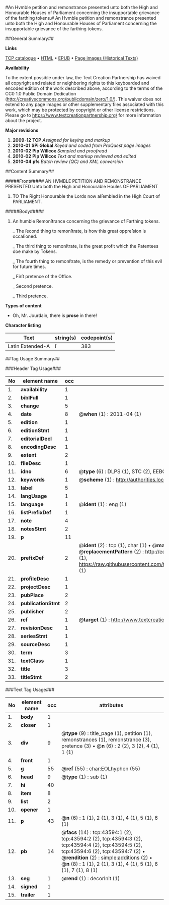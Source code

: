 #An Hvmble petition and remonstrance presented unto both the High and Honourable Houses of Parliament concerning the insupportable grievance of the farthing tokens.#
An Hvmble petition and remonstrance presented unto both the High and Honourable Houses of Parliament concerning the insupportable grievance of the farthing tokens.

##General Summary##

**Links**

[TCP catalogue](http://www.ota.ox.ac.uk/tcp/)  • 
[HTML](http://tei.it.ox.ac.uk/tcp/Texts-HTML/free/A44/A44990.html)  • 
[EPUB](http://tei.it.ox.ac.uk/tcp/Texts-EPUB/free/A44/A44990.epub) • 
[Page images (Historical Texts)](https://historicaltexts.jisc.ac.uk/eebo-09547132e)

**Availability**

To the extent possible under law, the Text Creation Partnership has waived all copyright and related or neighboring rights to this keyboarded and encoded edition of the work described above, according to the terms of the CC0 1.0 Public Domain Dedication (http://creativecommons.org/publicdomain/zero/1.0/). This waiver does not extend to any page images or other supplementary files associated with this work, which may be protected by copyright or other license restrictions. Please go to https://www.textcreationpartnership.org/ for more information about the project.

**Major revisions**

1. __2009-12__ __TCP__ *Assigned for keying and markup*
1. __2010-01__ __SPi Global__ *Keyed and coded from ProQuest page images*
1. __2010-02__ __Pip Willcox__ *Sampled and proofread*
1. __2010-02__ __Pip Willcox__ *Text and markup reviewed and edited*
1. __2010-04__ __pfs__ *Batch review (QC) and XML conversion*

##Content Summary##

#####Front#####
AN HVMBLE PETITION AND REMONSTRANCE PRESENTED Unto both the High and Honourable Houſes OF PARLIAMENT
1. TO The Right Honourable the Lords now aſſembled in the High Court of PARLIAMENT.

#####Body#####

1. An humble Remonſtrance concerning the grievance of Farthing tokens.

    _ The ſecond thing to remonſtrate, is how this great oppreſsion is occaſioned.

    _ The third thing to remonſtrate, is the great profit which the Patentees doe make by Tokens.

    _ The fourth thing to remonſtrate, is the remedy or prevention of this evil for future times.

    _ Firſt pretence of the Office.

    _ Second pretence.

    _ Third pretence.

**Types of content**

  * Oh, Mr. Jourdain, there is **prose** in there!

**Character listing**


|Text|string(s)|codepoint(s)|
|---|---|---|
|Latin Extended-A|ſ|383|

##Tag Usage Summary##

###Header Tag Usage###

|No|element name|occ|attributes|
|---|---|---|---|
|1.|__availability__|1||
|2.|__biblFull__|1||
|3.|__change__|5||
|4.|__date__|8| @__when__ (1) : 2011-04 (1)|
|5.|__edition__|1||
|6.|__editionStmt__|1||
|7.|__editorialDecl__|1||
|8.|__encodingDesc__|1||
|9.|__extent__|2||
|10.|__fileDesc__|1||
|11.|__idno__|6| @__type__ (6) : DLPS (1), STC (2), EEBO-CITATION (1), OCLC (1), VID (1)|
|12.|__keywords__|1| @__scheme__ (1) : http://authorities.loc.gov/ (1)|
|13.|__label__|5||
|14.|__langUsage__|1||
|15.|__language__|1| @__ident__ (1) : eng (1)|
|16.|__listPrefixDef__|1||
|17.|__note__|4||
|18.|__notesStmt__|2||
|19.|__p__|11||
|20.|__prefixDef__|2| @__ident__ (2) : tcp (1), char (1)  •  @__matchPattern__ (2) : ([0-9\-]+):([0-9IVX]+) (1), (.+) (1)  •  @__replacementPattern__ (2) : http://eebo.chadwyck.com/downloadtiff?vid=$1&page=$2 (1), https://raw.githubusercontent.com/textcreationpartnership/Texts/master/tcpchars.xml#$1 (1)|
|21.|__profileDesc__|1||
|22.|__projectDesc__|1||
|23.|__pubPlace__|2||
|24.|__publicationStmt__|2||
|25.|__publisher__|2||
|26.|__ref__|1| @__target__ (1) : http://www.textcreationpartnership.org/docs/. (1)|
|27.|__revisionDesc__|1||
|28.|__seriesStmt__|1||
|29.|__sourceDesc__|1||
|30.|__term__|3||
|31.|__textClass__|1||
|32.|__title__|3||
|33.|__titleStmt__|2||


###Text Tag Usage###

|No|element name|occ|attributes|
|---|---|---|---|
|1.|__body__|1||
|2.|__closer__|1||
|3.|__div__|9| @__type__ (9) : title_page (1), petition (1), remonstrances (1), remonstrance (3), pretence (3)  •  @__n__ (6) : 2 (2), 3 (2), 4 (1), 1 (1)|
|4.|__front__|1||
|5.|__g__|55| @__ref__ (55) : char:EOLhyphen (55)|
|6.|__head__|9| @__type__ (1) : sub (1)|
|7.|__hi__|40||
|8.|__item__|8||
|9.|__list__|2||
|10.|__opener__|1||
|11.|__p__|43| @__n__ (6) : 1 (1), 2 (1), 3 (1), 4 (1), 5 (1), 6 (1)|
|12.|__pb__|14| @__facs__ (14) : tcp:43594:1 (2), tcp:43594:2 (2), tcp:43594:3 (2), tcp:43594:4 (2), tcp:43594:5 (2), tcp:43594:6 (2), tcp:43594:7 (2)  •  @__rendition__ (2) : simple:additions (2)  •  @__n__ (8) : 1 (1), 2 (1), 3 (1), 4 (1), 5 (1), 6 (1), 7 (1), 8 (1)|
|13.|__seg__|1| @__rend__ (1) : decorInit (1)|
|14.|__signed__|1||
|15.|__trailer__|1||
